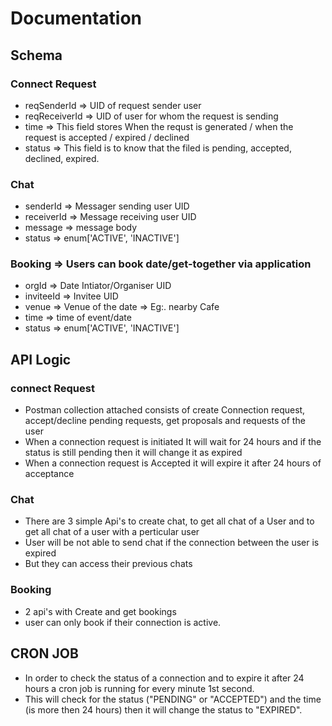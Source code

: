# Documentation

## Schema

### Connect Request
* reqSenderId => UID of request sender user
* reqReceiverId => UID of user for whom the request is sending
* time => This field stores When the requst is generated / when the request is accepted / expired / declined
* status => This field is to know that the filed is pending, accepted, declined, expired.

### Chat
* senderId => Messager sending user UID
* receiverId => Message receiving user UID
* message => message body
* status => enum['ACTIVE', 'INACTIVE']

### Booking => Users can book date/get-together via application
* orgId => Date Intiator/Organiser UID
* inviteeId => Invitee UID
* venue => Venue of the date => Eg:. nearby Cafe
* time => time of event/date
* status => enum['ACTIVE', 'INACTIVE']


## API Logic
### connect Request
* Postman collection attached consists of create Connection request, accept/decline pending requests, get proposals and requests of the user
* When a connection request is initiated It will wait for 24 hours and if the status is still pending then it will change it as expired
* When a connection request is Accepted it will expire it after 24 hours of acceptance

### Chat
* There are 3 simple Api's to create chat, to get all chat of a User and to get all chat of a user with a perticular user
* User will be not able to send chat if the connection between the user is expired
* But they can access their previous chats

### Booking
* 2 api's with Create and get bookings
* user can only book if their connection is active.


## CRON JOB
* In order to check the status of a connection and to expire it after 24 hours a cron job is running for every minute 1st second.
* This will check for the status ("PENDING" or "ACCEPTED") and the time (is more then 24 hours) then it will change the status to "EXPIRED".